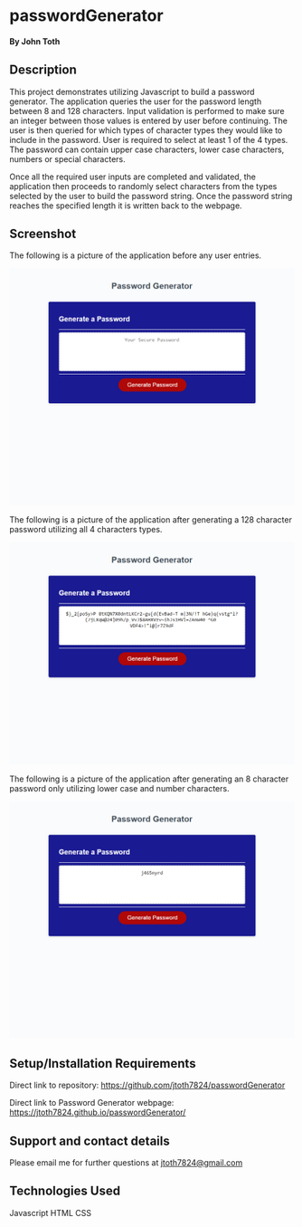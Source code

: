# passwordGenerator

#### By John Toth

## Description

This project demonstrates utilizing Javascript to build a password generator.  The application queries the user for the password length between 8 and 128 characters.  Input validation is performed to make sure an integer between those values is entered by user before continuing.  The user is then queried for which types of character types they would like to include in the password.  User is required to select at least 1 of the 4 types.  The password can contain upper case characters, lower case characters, numbers or special characters.

Once all the required user inputs are completed and validated, the application then proceeds to randomly select characters from the types selected by the user to build the password string.   Once the password string reaches the specified length it is written back to the webpage.

## Screenshot

The following is a picture of the application before any user entries.

<p align="center">
  <img src="./assets/images/PasswordGenerator_pic1.png" alt="Application before any user inputs">
</p>

The following is a picture of the application after generating a 128 character password utilizing all 4 characters types.
<p align="center">
  <img src="./assets/images/PasswordGenerator_pic2.png" alt="After application generated 128char password">
</p>

The following is a picture of the application after generating an 8 character password only utilizing lower case and number characters.
<p align="center">
  <img src="./assets/images/PasswordGenerator_pic3.png" alt="After application generated 8 char password with numbers and lower case.">
</p>

## Setup/Installation Requirements

Direct link to repository:  https://github.com/jtoth7824/passwordGenerator

Direct link to Password Generator webpage:  https://jtoth7824.github.io/passwordGenerator/

## Support and contact details

Please email me for further questions at jtoth7824@gmail.com


## Technologies Used

Javascript
HTML
CSS
